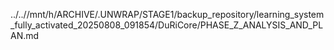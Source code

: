 ../..//mnt/h/ARCHIVE/.UNWRAP/STAGE1/backup_repository/learning_system_fully_activated_20250808_091854/DuRiCore/PHASE_Z_ANALYSIS_AND_PLAN.md